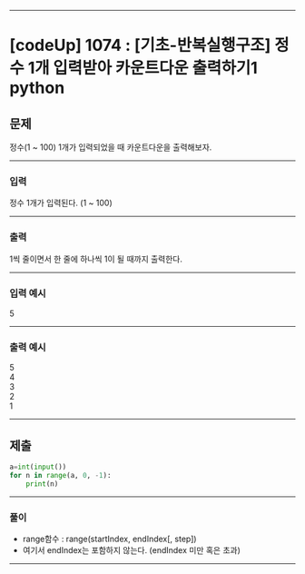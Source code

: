 
---

# [codeUp] 1074 : [기초-반복실행구조] 정수 1개 입력받아 카운트다운 출력하기1 python


## 문제
 
정수(1 ~ 100) 1개가 입력되었을 때 카운트다운을 출력해보자.

---
### 입력 

정수 1개가 입력된다.
(1 ~ 100)


---
### 출력   

1씩 줄이면서 한 줄에 하나씩 1이 될 때까지 출력한다.




---
### 입력 예시

5

---
### 출력 예시

5  
4  
3  
2  
1


---
제출
---
```python
a=int(input())
for n in range(a, 0, -1):
    print(n)
```

---
### 풀이
* range함수 : range(startIndex, endIndex[, step])
* 여기서 endIndex는 포함하지 않는다. (endIndex 미만 혹은 초과)
---
